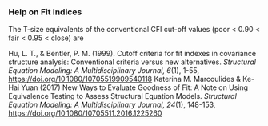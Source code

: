 
### Help on Fit Indices

The T-size equivalents of the conventional CFI cut-off values (poor < 0.90 < fair < 0.95 < close) are

Hu, L. T., & Bentler, P. M. (1999). Cutoff criteria for fit indexes in covariance structure analysis: Conventional criteria versus new alternatives. *Structural Equation Modeling: A Multidisciplinary Journal, 6*(1), 1-55, https://doi.org/10.1080/10705519909540118
Katerina M. Marcoulides & Ke-Hai Yuan (2017) New Ways to Evaluate Goodness of Fit: A Note on Using Equivalence Testing to Assess Structural Equation Models. *Structural Equation Modeling: A Multidisciplinary Journal, 24*(1), 148-153, https://doi.org/10.1080/10705511.2016.1225260
